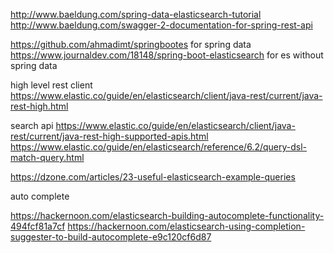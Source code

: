 
http://www.baeldung.com/spring-data-elasticsearch-tutorial
http://www.baeldung.com/swagger-2-documentation-for-spring-rest-api




https://github.com/ahmadimt/springbootes for spring data
https://www.journaldev.com/18148/spring-boot-elasticsearch for es without spring data



high level rest client
https://www.elastic.co/guide/en/elasticsearch/client/java-rest/current/java-rest-high.html

search api
https://www.elastic.co/guide/en/elasticsearch/client/java-rest/current/java-rest-high-supported-apis.html
https://www.elastic.co/guide/en/elasticsearch/reference/6.2/query-dsl-match-query.html


https://dzone.com/articles/23-useful-elasticsearch-example-queries


auto complete

https://hackernoon.com/elasticsearch-building-autocomplete-functionality-494fcf81a7cf
https://hackernoon.com/elasticsearch-using-completion-suggester-to-build-autocomplete-e9c120cf6d87